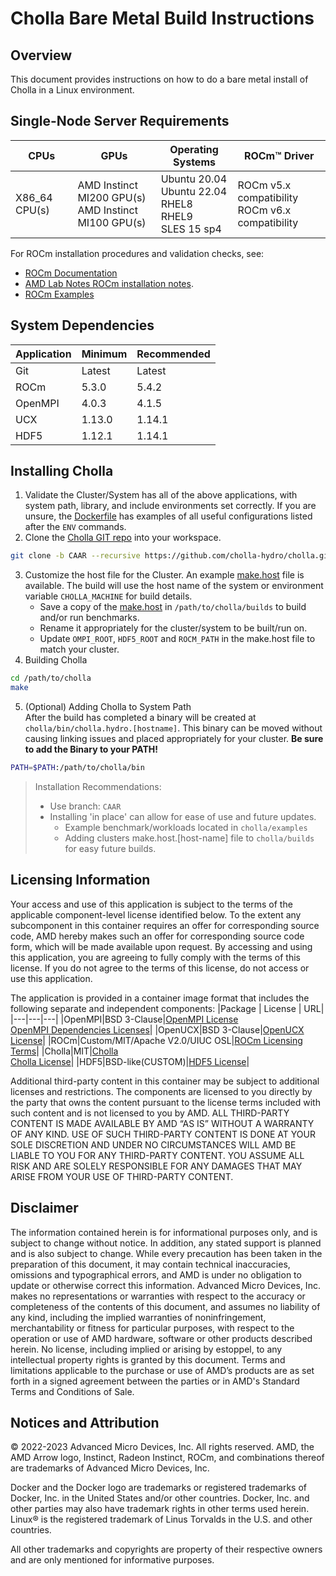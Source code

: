 # Cholla Bare Metal Build Instructions 

## Overview
This document provides instructions on how to do a bare metal install of Cholla in a Linux environment. 

## Single-Node Server Requirements
| CPUs | GPUs | Operating Systems | ROCm™ Driver |
| ---- | ---- | ----------------- | ------------ |
| X86_64 CPU(s) | AMD Instinct MI200 GPU(s) <br>  AMD Instinct MI100 GPU(s) | Ubuntu 20.04 <br> Ubuntu 22.04 <BR> RHEL8 <br> RHEL9 <br> SLES 15 sp4 | ROCm v5.x compatibility <br> ROCm v6.x compatibility |

For ROCm installation procedures and validation checks, see:
* [ROCm Documentation](https://rocm.docs.amd.com)
* [AMD Lab Notes ROCm installation notes](https://github.com/amd/amd-lab-notes/tree/release/rocm-installation).
* [ROCm Examples](https://github.com/amd/rocm-examples)

## System Dependencies
|Application|Minimum|Recommended|
|---|---|---|
|Git|Latest|Latest|
|ROCm|5.3.0|5.4.2|
|OpenMPI|4.0.3|4.1.5|
|UCX|1.13.0|1.14.1|
|HDF5|1.12.1|1.14.1|

## Installing Cholla

1. Validate the Cluster/System has all of the above applications, with system path, library, and include environments set correctly. If you are unsure, the [Dockerfile](/cholla/docker/Dockerfile) has examples of all useful configurations listed after the `ENV` commands. 
2. Clone the [Cholla GIT repo](https://github.com/cholla-hydro/cholla.git) into your workspace. 
```bash
git clone -b CAAR --recursive https://github.com/cholla-hydro/cholla.git
```
3. Customize the host file for the Cluster. An example [make.host](/cholla/docker/make.host.cholla-container) file is available. The build will use the host name of the system or environment variable `CHOLLA_MACHINE` for build details. 
    - Save a copy of the [make.host](/cholla/docker/make.host.cholla-container) in `/path/to/cholla/builds` to build and/or run benchmarks. 
    - Rename it appropriately for the cluster/system to be built/run on. 
    - Update `OMPI_ROOT`, `HDF5_ROOT` and `ROCM_PATH` in the make.host file to match your cluster. 
4. Building Cholla
```bash
cd /path/to/cholla
make
```
5. (Optional) Adding Cholla to System Path  
After the build has completed a binary will be created at `cholla/bin/cholla.hydro.[hostname]`. 
This binary can be moved without causing linking issues and placed appropriately for your cluster.
**Be sure to add the Binary to your PATH!**
```bash
PATH=$PATH:/path/to/cholla/bin
```
> Installation Recommendations:
> - Use branch: `CAAR` 
> - Installing 'in place' can allow for ease of use and future updates. 
>   - Example benchmark/workloads located in `cholla/examples` 
>   - Adding clusters make.host.[host-name] file to `cholla/builds` for easy future builds. 

## Licensing Information
Your access and use of this application is subject to the terms of the applicable component-level license identified below. To the extent any subcomponent in this container requires an offer for corresponding source code, AMD hereby makes such an offer for corresponding source code form, which will be made available upon request. By accessing and using this application, you are agreeing to fully comply with the terms of this license. If you do not agree to the terms of this license, do not access or use this application.

The application is provided in a container image format that includes the following separate and independent components:
|Package | License | URL|
|---|---|---|
|OpenMPI|BSD 3-Clause|[OpenMPI License](https://www-lb.open-mpi.org/community/license.php)<br /> [OpenMPI Dependencies Licenses](https://docs.open-mpi.org/en/v5.0.x/license/index.html)|
|OpenUCX|BSD 3-Clause|[OpenUCX License](https://openucx.org/license/)|
|ROCm|Custom/MIT/Apache V2.0/UIUC OSL|[ROCm Licensing Terms](https://rocm.docs.amd.com/en/latest/release/licensing.html)|
|Cholla|MIT|[Cholla](https://github.com/cholla-hydro/cholla)<br >[Cholla License](https://github.com/cholla-hydro/cholla/blob/main/LICENSE.txt)|
|HDF5|BSD-like(CUSTOM)|[HDF5 License](https://github.com/HDFGroup/hdf5/blob/develop/COPYING)|

Additional third-party content in this container may be subject to additional licenses and restrictions. The components are licensed to you directly by the party that owns the content pursuant to the license terms included with such content and is not licensed to you by AMD. ALL THIRD-PARTY CONTENT IS MADE AVAILABLE BY AMD “AS IS” WITHOUT A WARRANTY OF ANY KIND. USE OF SUCH THIRD-PARTY CONTENT IS DONE AT YOUR SOLE DISCRETION AND UNDER NO CIRCUMSTANCES WILL AMD BE LIABLE TO YOU FOR ANY THIRD-PARTY CONTENT. YOU ASSUME ALL RISK AND ARE SOLELY RESPONSIBLE FOR ANY DAMAGES THAT MAY ARISE FROM YOUR USE OF THIRD-PARTY CONTENT.

## Disclaimer
The information contained herein is for informational purposes only, and is subject to change without notice. In addition, any stated support is planned and is also subject to change. While every precaution has been taken in the preparation of this document, it may contain technical inaccuracies, omissions and typographical errors, and AMD is under no obligation to update or otherwise correct this information. Advanced Micro Devices, Inc. makes no representations or warranties with respect to the accuracy or completeness of the contents of this document, and assumes no liability of any kind, including the implied warranties of noninfringement, merchantability or fitness for particular purposes, with respect to the operation or use of AMD hardware, software or other products described herein. No license, including implied or arising by estoppel, to any intellectual property rights is granted by this document. Terms and limitations applicable to the purchase or use of AMD’s products are as set forth in a signed agreement between the parties or in AMD's Standard Terms and Conditions of Sale.

## Notices and Attribution
© 2022-2023 Advanced Micro Devices, Inc. All rights reserved. AMD, the AMD Arrow logo, Instinct, Radeon Instinct, ROCm, and combinations thereof are trademarks of Advanced Micro Devices, Inc.

Docker and the Docker logo are trademarks or registered trademarks of Docker, Inc. in the United States and/or other countries. Docker, Inc. and other parties may also have trademark rights in other terms used herein. Linux® is the registered trademark of Linus Torvalds in the U.S. and other countries.

All other trademarks and copyrights are property of their respective owners and are only mentioned for informative purposes.
